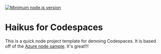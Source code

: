 [![Minimum node.js version](https://badgen.net/npm/node/express)](https://npmjs.com/package/express)
# Haikus for Codespaces

This is a quick node project template for demoing Codespaces. It is based off of the [Azure node sample](https://github.com/Azure-Samples/nodejs-docs-hello-world). It's great!!!
